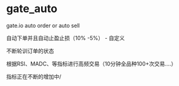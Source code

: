 # gate_auto
gate.io auto order or auto sell

自动下单并且自动止盈止损（10% -5%） - 自定义

不断轮训订单的状态

根据RSI、MADC、等指标进行高频交易（10分钟全品种100+次交易....）

指标正在不断的增加中/
